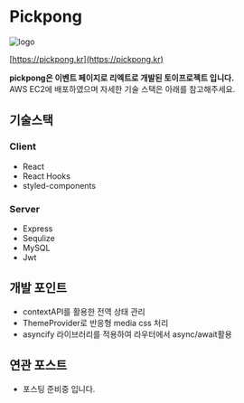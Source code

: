 # Pickpong

![logo](https://raw.githubusercontent.com/opzyra/pickpong/master/frontend/public/logo.png)

[https://pickpong.kr](https://pickpong.kr)

**pickpong은 이벤트 페이지로 리엑트로 개발된 토이프로젝트 입니다.**  
AWS EC2에 배포하였으며 자세한 기술 스택은 아래를 참고해주세요.

## 기술스택

### Client

- React
- React Hooks
- styled-components

### Server

- Express
- Sequlize
- MySQL
- Jwt

## 개발 포인트

- contextAPI를 활용한 전역 상태 관리
- ThemeProvider로 반응형 media css 처리
- asyncify 라이브러리를 적용하여 라우터에서 async/await활용

## 연관 포스트

- 포스팅 준비중 입니다.
